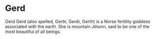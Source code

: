 # Gerd
Gerd Gerd (also spelled, Gerðr, Gerdr, Gerth) is a Norse fertility goddess associated with the earth. She is mountain Jötunn, said to be one of the most beautiful of all beings.
